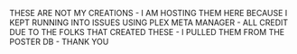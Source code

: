 THESE ARE NOT MY CREATIONS - I AM HOSTING THEM HERE BECAUSE I KEPT RUNNING INTO ISSUES USING PLEX META MANAGER - ALL CREDIT DUE TO THE FOLKS THAT CREATED THESE - I PULLED THEM FROM THE POSTER DB - THANK YOU
